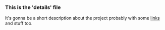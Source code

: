 ### This is the 'details' file

It's gonna be a short description about the project probably with some [links](http://www.thesearchagents.com/wp-content/uploads/2013/08/linking.jpg) and stuff too.
